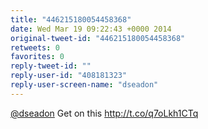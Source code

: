 ```yaml
---
title: "446215180054458368"
date: Wed Mar 19 09:22:43 +0000 2014
original-tweet-id: "446215180054458368"
retweets: 0
favorites: 0
reply-tweet-id: ""
reply-user-id: "408181323"
reply-user-screen-name: "dseadon"
---
```

<a href="https://twitter.com/dseadon">@dseadon</a> Get on this http://t.co/q7oLkh1CTq
